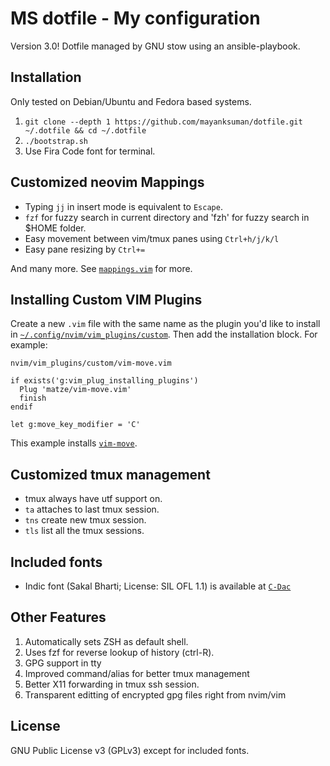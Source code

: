 # MS dotfile - My configuration

Version 3.0! Dotfile managed by GNU stow using an ansible-playbook.

## Installation

Only tested on Debian/Ubuntu and Fedora based systems.

1. `git clone --depth 1 https://github.com/mayanksuman/dotfile.git ~/.dotfile && cd ~/.dotfile`
1. `./bootstrap.sh`
1. Use Fira Code font for terminal.

## Customized neovim Mappings

* Typing `jj` in insert mode is equivalent to `Escape`.
* `fzf` for fuzzy search in current directory and 'fzh' for fuzzy search in $HOME folder.
* Easy movement between vim/tmux panes using `Ctrl+h/j/k/l`
* Easy pane resizing by `Ctrl+=`


And many more. See [`mappings.vim`](roles/nvim/payload/.config/nvim/lua/mappings.lua) for more.

## Installing Custom VIM Plugins

Create a new `.vim` file with the same name as the plugin you'd like to install
in [`~/.config/nvim/vim_plugins/custom`](nvim/.config/nvim/vim_plugins/custom). Then add the installation
block. For example:

`nvim/vim_plugins/custom/vim-move.vim`

```viml
if exists('g:vim_plug_installing_plugins')
  Plug 'matze/vim-move.vim'
  finish
endif

let g:move_key_modifier = 'C'
```

This example installs [`vim-move`](https://github.com/matze/vim-move).

## Customized tmux management

* tmux always have utf support on.
* `ta` attaches to last tmux session.
* `tns` create new tmux session.
* `tls` list all the tmux sessions.


## Included fonts

* Indic font (Sakal Bharti; License: SIL OFL 1.1) is available at [`C-Dac`](https://cdac.in/index.aspx?id=dl_sakal_bharati_font)

## Other Features

1. Automatically sets ZSH as default shell.
1. Uses fzf for reverse lookup of history (ctrl-R).
1. GPG support in tty
1. Improved command/alias for better tmux management
1. Better X11 forwarding in tmux ssh session.
1. Transparent editting of encrypted gpg files right from nvim/vim

## License

GNU Public License v3 (GPLv3) except for included fonts.
